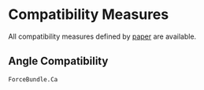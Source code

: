 # Compatibility Measures 

All compatibility measures defined by [paper]() are available. 

## Angle Compatibility 

```@docs
ForceBundle.Ca 
```
